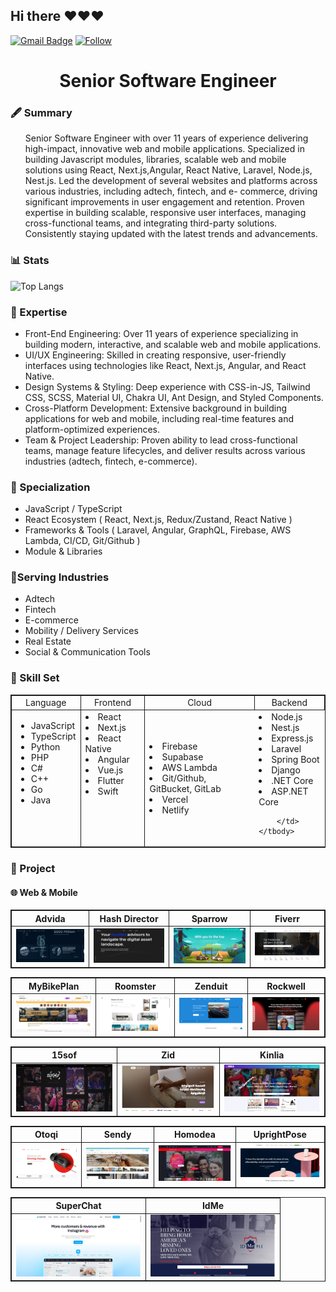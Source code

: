 ## Hi there ❤️❤️❤️

[![Gmail Badge](https://img.shields.io/badge/-Gmail-c14438?style=flat-square&logo=Gmail&logoColor=white&link=mailto:timothype519@gmail.com)](mailto:s.dream.tech.leader@gmail.com)
[![Follow](https://img.shields.io/github/followers/hope-423126?label=Follow&style=social)](https://github.com/hope-423126)

<h1 align="center">
  <strong>
    Senior Software Engineer
  </strong>
</h2>

<h3><strong>🖋️ Summary</strong></h3>
  <ul>
    <p>
    Senior Software Engineer with over 11
years of experience delivering high-impact, innovative web and mobile
applications. Specialized in building
Javascript modules, libraries, scalable web and mobile solutions using React, Next.js,Angular, React Native, Laravel, Node.js, Nest.js. Led the development of several websites and
platforms across various industries,
including adtech, fintech, and e- commerce, driving significant
improvements in user engagement and
retention. Proven expertise in building
scalable, responsive user interfaces, managing cross-functional teams, and
integrating third-party solutions. Consistently staying updated with the
latest trends and advancements.
    </p>
  </ul>

<h3><strong>📊 Stats</strong></h3>
      
![Top Langs](https://github-readme-stats.vercel.app/api/top-langs/?username=hope-423126&hide=TeX&layout=compact&theme=tokyonight)

<h3><strong>🥼 Expertise</strong></h3>
  <ul>
    <li>Front-End Engineering: Over 11 years of experience specializing in building modern, interactive, and scalable web and mobile applications.</li>
    <li>UI/UX Engineering: Skilled in creating responsive, user-friendly interfaces using technologies like React, Next.js, Angular, and React Native. </li>
    <li>Design Systems & Styling: Deep experience with CSS-in-JS, Tailwind CSS, SCSS, Material UI, Chakra UI, Ant Design, and Styled Components.
    </li>
    <li>Cross-Platform Development: Extensive background in building applications for web and mobile, including real-time features and platform-optimized experiences.
    </li>
    <li>Team & Project Leadership: Proven ability to lead cross-functional teams, manage feature lifecycles, and deliver results across various industries (adtech, fintech, e-commerce).</li>
  </ul>

<h3><strong>🌟 Specialization</strong></h3>
  <ul>
    <li>JavaScript / TypeScript</li>
    <li>React Ecosystem ( React, Next.js, Redux/Zustand, React Native )</li>
      <li>Frameworks & Tools ( Laravel, Angular, GraphQL, Firebase, AWS Lambda, CI/CD, Git/Github )</li>
         <li>Module & Libraries</li>

  </ul>

  <h3><strong>📌Serving Industries</strong></h3>
  <ul>
    <li>Adtech</li>
    <li>Fintech</li>
      <li>E-commerce</li>
         <li>Mobility / Delivery Services</li>
<li>Real Estate</li>
         <li>Social & Communication Tools </li>
         

  </ul>

<h3><strong>🔮 Skill Set </strong></h3>
  <table width="100%" style="border: 1px solid">
    <thead align="center">
      <tr style="border: 1px solid">
        <td style="border: 1px solid">Language</td>
        <td style="border: 1px solid">Frontend</td>
        <td style="border: 1px solid">Cloud</td>
        <td style="border: 1px solid">Backend</td>
      </tr>
    </thead>
    <tbody>
      <tr>
        <td valign="top" style="border: 1px solid">
           <ul>
           <li>JavaScript</li>
           <li>TypeScript</li>
           <li>Python</li>
           <li>PHP</li>
           <li>C#</li>
           <li>C++</li>
           <li>Go</li>
           <li>Java</li>
           </ul>
        </td>
        <td valign="top" style="border: 1px solid">
         <li>React</li>
           <li>Next.js</li>
            <li>React Native</li>
            <li>Angular</li>
            <li>Vue.js</li>
            <li>Flutter</li>
            <li>Swift</li>
        </td>
       <td>
          <li>Firebase</li>
           <li>Supabase</li>
              <li>AWS Lambda</li>
           <li>Git/Github, GitBucket, GitLab</li>
              <li>Vercel</li>
           <li>Netlify</li>
        </td>
        <td>
          <li>Node.js</li>
          <li>Nest.js</li>
          <li>Express.js</li>
          <li>Laravel</li>
          <li>Spring Boot</li>
          <li>Django</li>
          <li>.NET Core</li>
          <li>ASP.NET Core</li>
       
        </td>
    </tbody>
  </table>
</p>

<h3><strong>🔖 Project</strong></h3>
  <h4><strong>🌐 Web & Mobile</strong></h4>
    <table align="center" style="border: 1px solid">
      <thead align="center">
        <tr align="center">
          <th align="center" style="border: 1px solid">Advida</th>
          <th align="center" style="border: 1px solid">Hash Director</th>
          <th align="center" style="border: 1px solid">Sparrow</th>
          <th align="center" style="border: 1px solid">Fiverr</th>
        </tr>
      </thead>
      <tbody align="center">
        <tr>
          <td style="border: 1px solid">
            <a href="https://advida.com/">
              <img src="./assests/WEB/advida.png" width="200">
            </a>
          </td>
          <td style="border: 1px solid">
            <a href="https://hashdirectors.com/">
              <img src="./assests/WEB/hash.png" width="200">
            </a>
          </td>
          <td style="border: 1px solid">
            <a href="https://sparrowcard.com/">
              <img src="./assests/WEB/sparrow.png" width="200">
            </a>
          </td>
          <td style="border: 1px solid">
            <a href="https://www.fiverr.com/">
              <img src="./assests/WEB/fiverr.png" width="200">
            </a>
          </td>
        </tr>
      </tbody>
    </table>
    <table align="center" style="border: 1px solid">
      <thead align="center">
        <tr align="center">
          <th align="center" style="border: 1px solid">MyBikePlan</th>
          <th align="center" style="border: 1px solid">Roomster</th>
          <th align="center" style="border: 1px solid">Zenduit</th>
          <th align="center" style="border: 1px solid">Rockwell</th>
        </tr>
      </thead>
      <tbody>
        <tr>
          <td style="border: 1px solid">
            <a href="https://www.mybikeplan.ch/">
              <img src="./assests/WEB/mybike.png" width="200">
            </a>
          </td>
          <td style="border: 1px solid">
            <a href="https://roomster.com/">
              <img src="./assests/WEB/room.png" width="200">
            </a>
          </td>
          <td style="border: 1px solid">
            <a href="https://zenduit.com/">
              <img src="./assests/WEB/zen.png" width="200">
            </a>
          </td>
          <td style="border: 1px solid">
            <a href="https://www.rockwelltrading.com/">
              <img src="./assests/WEB/rock.png" width="200">
            </a>
          </td>
        </tr>
      </tbody>
    </table>
 <table align="center" style="border: 1px solid">
      <thead align="center">
        <tr align="center">
          <th align="center" style="border: 1px solid">15sof</th>
          <th align="center" style="border: 1px solid">Zid</th>
          <th align="center" style="border: 1px solid">Kinlia</th>
        </tr>
      </thead>
      <tbody>
        <tr>
          <td style="border: 1px solid">
            <a href="https://15sof.com/">
              <img src="./assests/WEB/sof.jpg" width="200">
            </a>
          </td>
          <td style="border: 1px solid">
            <a href="https://zid.sa/">
              <img src="./assests/WEB/zid.png" width="200">
            </a>
          </td>
          <td style="border: 1px solid">
            <a href="https://www.kinlia.com/">
              <img src="./assests/WEB/kinlia.jpg" width="200">
            </a>
          </td>
        </tr>
      </tbody>
    </table>
    <table align="center" style="border: 1px solid">
      <thead align="center">
        <tr align="center">
          <th align="center" style="border: 1px solid">Otoqi</th>
          <th align="center" style="border: 1px solid">Sendy</th>
          <th align="center" style="border: 1px solid">Homodea</th>
          <th align="center" style="border: 1px solid">UprightPose</th>
        </tr>
      </thead>
      <tbody>
        <tr>
          <td style="border: 1px solid">
            <a href="https://en.otoqi.com/">
              <img src="./assests/WEB/otoqi.png" width="200">
            </a>
          </td>
          <td style="border: 1px solid">
            <a href="https://sendy.io/">
              <img src="./assests/WEB/sendy.jpg" width="200">
            </a>
          </td>
          <td style="border: 1px solid">
            <a href="https://hd5.homodea.com/">
              <img src="./assests/WEB/homodea.jpg" width="200">
            </a>
          </td>
          <td style="border: 1px solid">
            <a href="https://www.uprightpose.com/">
              <img src="./assests/WEB/upright.png" width="200">
            </a>
          </td>
        </tr>
      </tbody>
    </table>
<table align="center" style="border: 1px solid">
      <thead align="center">
        <tr align="center">
          <th align="center" style="border: 1px solid">SuperChat</th>
          <th align="center" style="border: 1px solid">IdMe</th>
        </tr>
      </thead>
      <tbody>
        <tr>
          <td style="border: 1px solid">
            <a href="https://www.superchat.com/">
              <img src="./assests/WEB/super.png" width="200">
            </a>
          </td>
          <td style="border: 1px solid">
            <a href="https://idme911.com/">
              <img src="./assests/WEB/idme.png" width="200">
            </a>
          </td>
        </tr>
      </tbody>
    </table>
    
  
